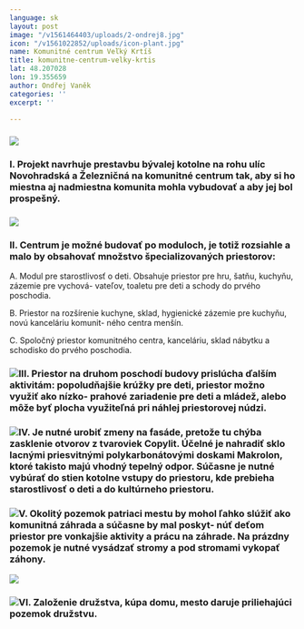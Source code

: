 ```yaml
---
language: sk
layout: post
image: "/v1561464403/uploads/2-ondrej8.jpg"
icon: "/v1561022852/uploads/icon-plant.jpg"
name: Komunitné centrum Veľký Krtíš
title: komunitne-centrum-velky-krtis
lat: 48.207028
lon: 19.355659
author: Ondřej Vaněk
categories: ''
excerpt: ''

---
```

### ![](https://res.cloudinary.com/dhxmg9p4i/image/upload/c_scale,w_740/v1561464403/uploads/2-ondrej8.jpg)

### I. Projekt navrhuje prestavbu bývalej kotolne na rohu ulíc Novohradská a Železničná na komunitné centrum tak, aby si ho miestna aj nadmiestna komunita mohla vybudovať a aby jej bol prospešný.

### ![](https://res.cloudinary.com/dhxmg9p4i/image/upload/c_scale,w_740/v1561464484/uploads/2-ondrej9.jpg)

### II. Centrum je možné budovať po moduloch, je totiž rozsiahle a malo by obsahovať množstvo špecializovaných priestorov:

A. Modul pre starostlivosť o deti. Obsahuje priestor pre hru, šatňu, kuchyňu, zázemie pre vychová- vateľov, toaletu pre deti a schody do prvého poschodia.

B. Priestor na rozšírenie kuchyne, sklad, hygienické zázemie pre kuchyňu, novú kanceláriu komunit- ného centra menšín.

C. Spoločný priestor komunitného centra, kanceláriu, sklad nábytku a schodisko do prvého poschodia.

### ![](https://res.cloudinary.com/dhxmg9p4i/image/upload/c_scale,w_740/v1561464545/uploads/2-ondrej10.jpg)III. Priestor na druhom poschodí budovy prislúcha ďalším aktivitám: popoludňajšie krúžky pre deti, priestor možno využiť ako nízko- prahové zariadenie pre deti a mládež, alebo môže byť plocha využiteľná pri náhlej priestorovej núdzi.

### ![](https://res.cloudinary.com/dhxmg9p4i/image/upload/c_scale,w_740/v1561464584/uploads/2-ondrej11.jpg)IV. Je nutné urobiť zmeny na fasáde, pretože tu chýba zasklenie otvorov z tvaroviek Copylit. Účelné je nahradiť sklo lacnými priesvitnými polykarbonátovými doskami Makrolon, ktoré takisto majú vhodný tepelný odpor. Súčasne je nutné vybúrať do stien kotolne vstupy do priestoru, kde prebieha starostlivosť o deti a do kultúrneho priestoru.

### ![](https://res.cloudinary.com/dhxmg9p4i/image/upload/c_scale,w_740/v1561464707/uploads/2-ondrej12-1.jpg)V. Okolitý pozemok patriaci mestu by mohol ľahko slúžiť ako komunitná záhrada a súčasne by mal poskyt- núť deťom priestor pre vonkajšie aktivity a prácu na záhrade. Na prázdny pozemok je nutné vysádzať stromy a pod stromami vykopať záhony.

![](https://res.cloudinary.com/dhxmg9p4i/image/upload/c_scale,w_740/v1561464795/uploads/2-ondrej14.jpg)

### ![](https://res.cloudinary.com/dhxmg9p4i/image/upload/c_scale,w_740/v1561464734/uploads/2-ondrej13.jpg)VI. Založenie družstva, kúpa domu, mesto daruje priliehajúci pozemok družstvu.